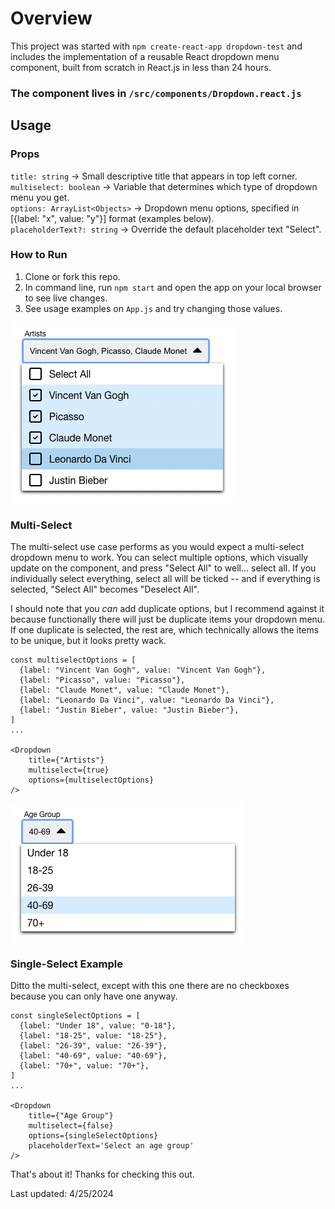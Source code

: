 # Overview
This project was started with `npm create-react-app dropdown-test` and includes the implementation of a reusable React dropdown menu component, built from scratch in React.js in less than 24 hours.

### The component lives in `/src/components/Dropdown.react.js`

## Usage
### Props
`title: string` -> Small descriptive title that appears in top left corner.  
`multiselect: boolean` -> Variable that determines which type of dropdown menu you get.  
`options: ArrayList<Objects>` -> Dropdown menu options, specified in [{label: "x", value: "y"}] format (examples below).  
`placeholderText?: string` -> Override the default placeholder text "Select".  

### How to Run
1. Clone or fork this repo.
2. In command line, run `npm start` and open the app on your local browser to see live changes.
3. See usage examples on `App.js` and try changing those values.

![alt text](src/assets/multiselect_example.png)
### Multi-Select
The multi-select use case performs as you would expect a multi-select dropdown menu to work. You can select multiple options, which visually update on the component, and press "Select All" to well... select all. If you individually select everything, select all will be ticked -- and if everything is selected, "Select All" becomes "Deselect All".

I should note that you _can_ add duplicate options, but I recommend against it because functionally there will just be duplicate items your dropdown menu. If one duplicate is selected, the rest are, which technically allows the items to be unique, but it looks pretty wack.
```
const multiselectOptions = [
  {label: "Vincent Van Gogh", value: "Vincent Van Gogh"},
  {label: "Picasso", value: "Picasso"},
  {label: "Claude Monet", value: "Claude Monet"},
  {label: "Leonardo Da Vinci", value: "Leonardo Da Vinci"},
  {label: "Justin Bieber", value: "Justin Bieber"},
]
...

<Dropdown
    title={"Artists"}
    multiselect={true}
    options={multiselectOptions}
/>
```

![alt text](src/assets/singleselect_example.png)
### Single-Select Example
Ditto the multi-select, except with this one there are no checkboxes because you can only have one anyway.
```
const singleSelectOptions = [
  {label: "Under 18", value: "0-18"},
  {label: "18-25", value: "18-25"},
  {label: "26-39", value: "26-39"},
  {label: "40-69", value: "40-69"},
  {label: "70+", value: "70+"},
]
...

<Dropdown
    title={"Age Group"}
    multiselect={false}
    options={singleSelectOptions}
    placeholderText='Select an age group'
/>
```

That's about it! Thanks for checking this out.

Last updated: 4/25/2024

